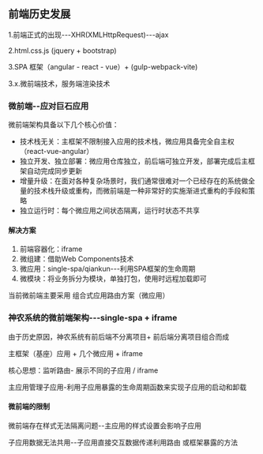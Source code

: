  

## 前端历史发展

1.前端正式的出现---XHR(XMLHttpRequest)---ajax

2.html.css.js (jquery + bootstrap)

3.SPA 框架（angular - react - vue）+  (gulp-webpack-vite)

3.x.微前端技术，服务端渲染技术

### 微前端--应对巨石应用

微前端架构具备以下几个核心价值：

- 技术栈无关：主框架不限制接入应用的技术栈，微应用具备完全自主权（react-vue-angular）
- 独立开发、独立部署：微应用仓库独立，前后端可独立开发，部署完成后主框架自动完成同步更新
- 增量升级：在面对各种复杂场景时，我们通常很难对一个已经存在的系统做全量的技术栈升级或重构，而微前端是一种非常好的实施渐进式重构的手段和策略
- 独立运行时：每个微应用之间状态隔离，运行时状态不共享

#### 解决方案

1. 前端容器化：iframe
2. 微组建：借助Web Components技术
3. 微应用：single-spa/qiankun---利用SPA框架的生命周期
4. 微模块：将业务拆分为模块，单独打包，使用时远程加载即可

当前微前端主要采用 组合式应用路由方案（微应用）

### 神农系统的微前端架构---single-spa + iframe

由于历史原因，神农系统有前后端不分离项目+ 前后端分离项目组合而成

主框架（基座）应用 + 几个微应用 + iframe

核心思想：监听路由- 展示不同的子应用 / iframe

主应用管理子应用-利用子应用暴露的生命周期函数来实现子应用的启动和卸载

#### 微前端的限制

微前端存在样式无法隔离问题--主应用的样式设置会影响子应用

子应用数据无法共用--子应用直接交互数据传递利用路由 或框架暴露的方法